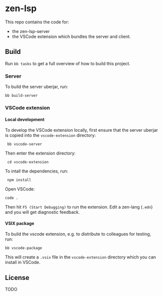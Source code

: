 # zen-lsp

This repo contains the code for:

- the zen-lsp-server
- the VSCode extension which bundles the server and client.

## Build

Run `bb tasks` to get a full overview of how to build this project.

### Server

To build the server uberjar, run:

    bb build-server

### VSCode extension

#### Local development

To develop the VSCode extension locally, first ensure that the server uberjar is copied into the `vscode-extension` directory:

     bb vscode-server

Then enter the extension directory:

     cd vscode-extension

To intall the dependencies, run:

     npm install

Open VSCode:

    code .

Then hit `F5 (Start Debugging)` to run the extension. Edit a zen-lang
(`.edn`) and you will get diagnostic feedback.

#### VSIX package

To build the vscode extension, e.g. to distribute to colleagues for testing,
run:

    bb vscode-package

This will create a `.vsix` file in the `vscode-extension` directory which you
can install in VSCode.

## License

TODO
